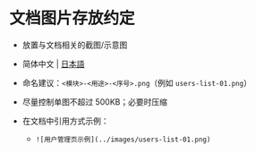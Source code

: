 # 文档图片存放约定

- 放置与文档相关的截图/示意图

- 简体中文 | [日本語](README.ja.md)
- 命名建议：`<模块>-<用途>-<序号>.png`（例如 `users-list-01.png`）
- 尽量控制单图不超过 500KB；必要时压缩
- 在文档中引用方式示例：
  - `![用户管理页示例](../images/users-list-01.png)`
